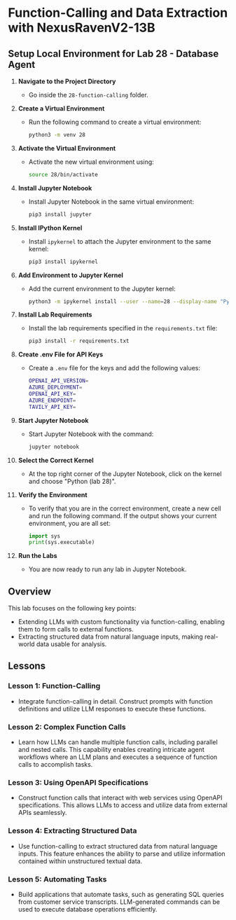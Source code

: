 # Function-Calling and Data Extraction with NexusRavenV2-13B

## Setup Local Environment for Lab 28 - Database Agent

1. **Navigate to the Project Directory**
   - Go inside the `28-function-calling` folder.

2. **Create a Virtual Environment**
   - Run the following command to create a virtual environment:
     ```sh
     python3 -m venv 28
     ```

3. **Activate the Virtual Environment**
   - Activate the new virtual environment using:
     ```sh
     source 28/bin/activate
     ```

4. **Install Jupyter Notebook**
   - Install Jupyter Notebook in the same virtual environment:
     ```sh
     pip3 install jupyter
     ```

5. **Install IPython Kernel**
   - Install `ipykernel` to attach the Jupyter environment to the same kernel:
     ```sh
     pip3 install ipykernel
     ```

6. **Add Environment to Jupyter Kernel**
   - Add the current environment to the Jupyter kernel:
     ```sh
     python3 -m ipykernel install --user --name=28 --display-name "Python (lab 28)"
     ```

7. **Install Lab Requirements**
   - Install the lab requirements specified in the `requirements.txt` file:
     ```sh
     pip3 install -r requirements.txt
     ```

8. **Create .env File for API Keys**
   - Create a `.env` file for the keys and add the following values:
     ```sh
     OPENAI_API_VERSION=
     AZURE_DEPLOYMENT=
     OPENAI_API_KEY=
     AZURE_ENDPOINT=
     TAVILY_API_KEY=
     ```

9. **Start Jupyter Notebook**
   - Start Jupyter Notebook with the command:
     ```sh
     jupyter notebook
     ```

10. **Select the Correct Kernel**
    - At the top right corner of the Jupyter Notebook, click on the kernel and choose "Python (lab 28)".

11. **Verify the Environment**
    - To verify that you are in the correct environment, create a new cell and run the following command. If the output shows your current environment, you are all set:
      ```python
      import sys
      print(sys.executable)
      ```

12. **Run the Labs**
    - You are now ready to run any lab in Jupyter Notebook.

## Overview

This lab focuses on the following key points:
- Extending LLMs with custom functionality via function-calling, enabling them to form calls to external functions.
- Extracting structured data from natural language inputs, making real-world data usable for analysis.

## Lessons

### Lesson 1: Function-Calling
- Integrate function-calling in detail. Construct prompts with function definitions and utilize LLM responses to execute these functions.

### Lesson 2: Complex Function Calls
- Learn how LLMs can handle multiple function calls, including parallel and nested calls. This capability enables creating intricate agent workflows where an LLM plans and executes a sequence of function calls to accomplish tasks.

### Lesson 3: Using OpenAPI Specifications
- Construct function calls that interact with web services using OpenAPI specifications. This allows LLMs to access and utilize data from external APIs seamlessly.

### Lesson 4: Extracting Structured Data
- Use function-calling to extract structured data from natural language inputs. This feature enhances the ability to parse and utilize information contained within unstructured textual data.

### Lesson 5: Automating Tasks
- Build applications that automate tasks, such as generating SQL queries from customer service transcripts. LLM-generated commands can be used to execute database operations efficiently.
